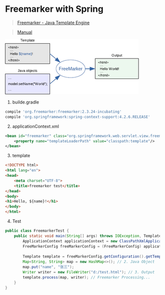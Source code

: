 # Freemarker with Spring

> [Freemarker - Java Template Engine](http://freemarker.org/)

> [Manual](https://sourceforge.net/projects/freemarker/files/chinese-manual/)

![Freemarker Overview](../image/spring/overview_freemarker.png)

1. builde.gradle

  ```gradle
  compile 'org.freemarker:freemarker:2.3.24-incubating'
  compile 'org.springframework:spring-context-support:4.2.6.RELEASE'
  ```
  
2. applicationContext.xml

  ```xml
  <bean id="freemarker" class="org.springframework.web.servlet.view.freemarker.FreeMarkerConfigurer">
      <property name="templateLoaderPath" value="classpath:template"/>
  </bean>
  ```
  
3. template

  ```html
  <!DOCTYPE html>
  <html lang="en">
  <head>
      <meta charset="UTF-8">
      <title>freemarker test</title>
  </head>
  <body>
  <h1>Hello, ${name}!</h1>
  </body>
  </html>
  ```
  
4. Test

  ```java
  public class FreemarkerTest {
      public static void main(String[] args) throws IOException, TemplateException {
          ApplicationContext applicationContext = new ClassPathXmlApplicationContext("applicationContext.xml");
          FreeMarkerConfig freeMarkerConfig = (FreeMarkerConfig) applicationContext.getBean("freemarker");

          Template template = freeMarkerConfig.getConfiguration().getTemplate("test.ftl"); // 1. Template
          Map<String, String> map = new HashMap<>(); // 2. Java Object
          map.put("name", "张三");
          Writer writer = new FileWriter("d:/test.html"); // 3. Output
          template.process(map, writer); // Freemarker Processing...
      }
  }
  ```